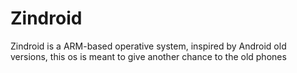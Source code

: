 # Zindroid
Zindroid is a ARM-based operative system, inspired by Android old versions, this os is meant to give another chance to the old phones 
